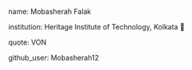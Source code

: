 name: Mobasherah Falak

institution: Heritage Institute of Technology, Kolkata 🚩 

quote: VON 

github_user: Mobasherah12
